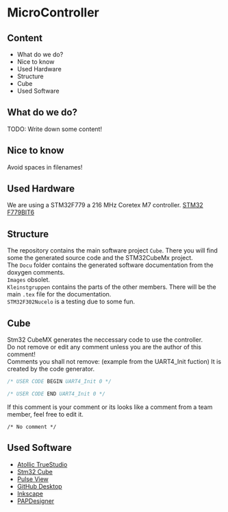 # MicroController
## Content
- What do we do?
- Nice to know
- Used Hardware
- Structure
- Cube
- Used Software  
## What do we do?
TODO: Write down some content!
## Nice to know
Avoid spaces in filenames!  
## Used Hardware
We are using a STM32F779 a 216 MHz Coretex M7 controller. [STM32 F779BIT6](https://www.st.com/en/microcontrollers-microprocessors/stm32f7x9.html)  
## Structure
The repository contains the main software project `Cube`. There you will find some the generated source code and the STM32CubeMx project.   
The `Docu` folder contains the generated software documentation from the doxygen comments.  
`Images` obsolet.  
`Kleinstgruppen` contains the parts of the other members. There will be the main `.tex` file for  the documentation.  
`STM32F302Nucelo`  is a testing due to some fun. 
## Cube
Stm32 CubeMX generates the neccessary code to use the controller.  
Do not remove or edit any comment unless you are the author of this comment!  
Comments you shall not remove: (example from the UART4_Init fuction) It is created by the code generator.
```C
/* USER CODE BEGIN UART4_Init 0 */

/* USER CODE END UART4_Init 0 */
```
If this comment is your comment or its looks like a comment from a team member, feel free to edit it. 
```
/* No comment */ 
```
## Used Software 
- [Atollic TrueStudio](https://atollic.com/resources/download/)
- [Stm32 Cube](https://www.st.com/en/development-tools/stm32cubemx.html)
- [Pulse View](https://sigrok.org/wiki/PulseView)
- [GitHub Desktop](https://desktop.github.com/)
- [Inkscape](https://inkscape.org/de/)
- [PAPDesigner](https://www.heise.de/download/product/papdesigner-51889)

```

```
